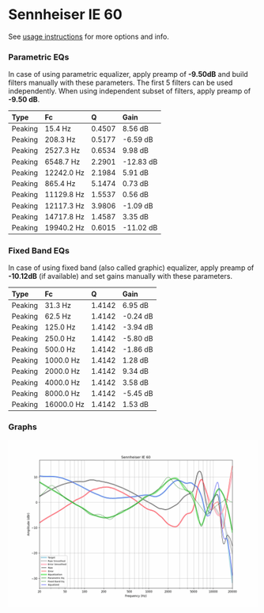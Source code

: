 # Sennheiser IE 60
See [usage instructions](https://github.com/jaakkopasanen/AutoEq#usage) for more options and info.

### Parametric EQs
In case of using parametric equalizer, apply preamp of **-9.50dB** and build filters manually
with these parameters. The first 5 filters can be used independently.
When using independent subset of filters, apply preamp of **-9.50 dB**.

| Type    | Fc         |      Q | Gain      |
|:--------|:-----------|:-------|:----------|
| Peaking | 15.4 Hz    | 0.4507 | 8.56 dB   |
| Peaking | 208.3 Hz   | 0.5177 | -6.59 dB  |
| Peaking | 2527.3 Hz  | 0.6534 | 9.98 dB   |
| Peaking | 6548.7 Hz  | 2.2901 | -12.83 dB |
| Peaking | 12242.0 Hz | 2.1984 | 5.91 dB   |
| Peaking | 865.4 Hz   | 5.1474 | 0.73 dB   |
| Peaking | 11129.8 Hz | 1.5537 | 0.56 dB   |
| Peaking | 12117.3 Hz | 3.9806 | -1.09 dB  |
| Peaking | 14717.8 Hz | 1.4587 | 3.35 dB   |
| Peaking | 19940.2 Hz | 0.6015 | -11.02 dB |

### Fixed Band EQs
In case of using fixed band (also called graphic) equalizer, apply preamp of **-10.12dB**
(if available) and set gains manually with these parameters.

| Type    | Fc         |      Q | Gain     |
|:--------|:-----------|:-------|:---------|
| Peaking | 31.3 Hz    | 1.4142 | 6.95 dB  |
| Peaking | 62.5 Hz    | 1.4142 | -0.24 dB |
| Peaking | 125.0 Hz   | 1.4142 | -3.94 dB |
| Peaking | 250.0 Hz   | 1.4142 | -5.80 dB |
| Peaking | 500.0 Hz   | 1.4142 | -1.86 dB |
| Peaking | 1000.0 Hz  | 1.4142 | 1.28 dB  |
| Peaking | 2000.0 Hz  | 1.4142 | 9.34 dB  |
| Peaking | 4000.0 Hz  | 1.4142 | 3.58 dB  |
| Peaking | 8000.0 Hz  | 1.4142 | -5.45 dB |
| Peaking | 16000.0 Hz | 1.4142 | 1.53 dB  |

### Graphs
![](./Sennheiser%20IE%2060.png)